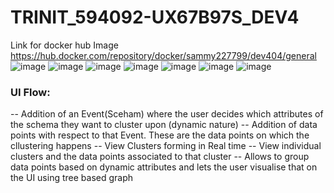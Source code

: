 # TRINIT_594092-UX67B97S_DEV4

Link for docker hub Image https://hub.docker.com/repository/docker/sammy227799/dev404/general
![image](https://user-images.githubusercontent.com/78228462/218290682-c2a46f28-8a8e-4680-b3b0-c39ea14d7605.png)
![image](https://user-images.githubusercontent.com/78228462/218290685-ea6ee731-acfc-4799-b18c-490c95369703.png)
![image](https://user-images.githubusercontent.com/78228462/218290688-48baa34f-304e-43dd-a7de-9a8bafbec9c9.png)
![image](https://user-images.githubusercontent.com/78228462/218290692-78ae63d2-f3a7-4d08-8024-2d91687c9929.png)
![image](https://user-images.githubusercontent.com/78228462/218290693-c9315d1b-97ec-42a1-ac76-9e4a81aa0bb3.png)
![image](https://user-images.githubusercontent.com/78228462/218290700-d4a76631-a4dd-4a65-8372-982c42bbeccf.png)
![image](https://user-images.githubusercontent.com/78228462/218290717-ccf621c5-fee1-4e4e-afd5-c06933ee0c78.png)


### UI Flow:
-- Addition of an Event(Sceham) where the user decides which attributes of the schema they want to cluster upon (dynamic nature)
-- Addition of data points with respect to that Event. These are the data points on which the cllustering happens
-- View Clusters forming in Real time
-- View individual clusters and the data points associated to that cluster
-- Allows to group data points based on dynamic attributes and lets the user visualise that on the UI using tree based graph
